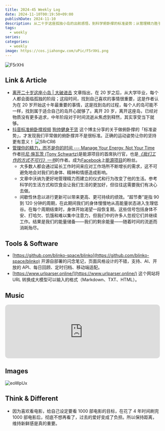 ```yaml
---
title: 2024-45 Weekly Log
date: 2024-11-10T00:19:50+09:00
publishDate: 2024-11-10
description: 从二十岁这座孤独小岛的出航感悟，到科学俯卧撑的标准姿势；从管理精力胜于管理时间的职场智慧，到过度追求目标反而扼杀热情的生活启示。在这个被量化指标包围的时代，或许我们更需要的是懂得保持距离，给热爱留下呼吸的空间
tags:
  - weekly
series: 
categories:
  - weekly
image: https://cos.jiahongw.com/uPic/F5rXHi.png
---
```


![F5rXHi](https://cos.jiahongw.com/uPic/F5rXHi.png)

## Link & Article

- [离开二十岁这座小岛 | 大破进击](https://jesor.me/2024/leaving-this-island/)
  文章指出，在 20 岁之后，从大学毕业，每个人都会面临孤独的阶段；这段时间，找到自己喜欢的事情很重要，这是作者认为在 20 岁开始这十年最重要的事情，这是找到岛的过程，每个人的岛可能不一样，找到属于适合自己的岛开心就够了。离开 20 岁，离开这座岛，已经对物质没有更多追求，中年阶段对于时间流逝从焦虑到释然，其实享受当下就够。
- [抖音标准俯卧撑视频](https://www.douyin.com/note/7416203200539249930)
  [狗帅健身干货](https://v.douyin.com/iAU6QPV9/) 这个博主分享的关于做俯卧撑的「标准姿势」，才发现我们平常做的俯卧撑并不是很标准。正确的运动姿势让你的坚持更有意义！
  ![5RrCR6](https://cos.jiahongw.com/uPic/5RrCR6.png)
- [管理你的精力，而不是你的时间 --- Manage Your Energy, Not Your Time](https://hbr.org/2007/10/manage-your-energy-not-your-time)
  作者[托尼·施瓦茨 (Tony Schwartz)](https://hbr.org/search?term=tony%20schwartz&search_type=search-all)是能源项目的首席执行官，也是[_《我们工作的方式不可行》一书_](http://www.amazon.com/gp/product/1451610262/)的作者。成为[Facebook](http://facebook.com/theenergyproject)上[能源项目](http://www.theenergyproject.com/)的粉丝。
  - 大多数人都会通过延长工作时间来应对工作场所不断增长的需求，这不可避免地会对我们的身体、精神和情感造成影响。
  - 文章中沃纳为更好地管理精力而建立的仪式和行为改变了他的生活。参考科学的生活方式和饮食会让我们生活的更加好，但往往这需要我们有决心去做。
  - 间歇性休息以进行更新可以带来更高、更可持续的绩效。“超节奏”是指 90 到 120 分钟的周期，在此期间我们的身体慢慢地从高能量状态进入生理低谷。在每个周期结束时，身体开始渴望一段恢复期。这些信号包括身体不安、打哈欠、饥饿和难以集中注意力，但我们中的许多人忽视它们并继续工作。结果是我们的能量储备——我们的剩余能量——随着时间的流逝而消耗殆尽。

## Tools & Software

- [https://github.com/blinko-space/blinko](https://github.com/blinko-space/blinko)
  开源自部署的闪念笔记，页面风格设计的不错，支持、AI、开放的 API、每日回顾、定时归档、移动端适配。
- [https://www.urlparser.online/](https://www.urlparser.online/)
  这个网站将 URL 转换成大模型可以输入的格式（Markdown、TXT、HTML）。

## Music

<iframe allow="autoplay *; encrypted-media *; fullscreen *; clipboard-write" frameborder="0" height="175" style="width:100%;max-width:660px;overflow:hidden;border-radius:10px;" sandbox="allow-forms allow-popups allow-same-origin allow-scripts allow-storage-access-by-user-activation allow-top-navigation-by-user-activation" src="https://embed.music.apple.com/cn/album/%E4%B8%80%E7%AC%91%E6%B1%9F%E6%B9%96-%E5%8F%98%E9%80%9F%E7%89%88/1761947694?i=1761947696"></iframe>

## Images

![eoWpUx](https://cos.jiahongw.com/uPic/eoWpUx.png)

## Think & Different

- 因为喜欢看电影，给自己设定要看 1000 部电影的目标，在花了 4 年时间刷完 1000 部电影后，彻底不想再看了，过去的爱好变成了负担。所以保持距离，维持新鲜感是真的重要。